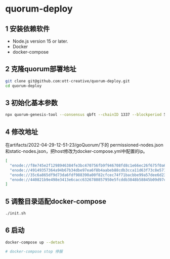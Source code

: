 # quorum-deploy

## 1 安装依赖软件

- Node.js version 15 or later.
- Docker
- docker-compose

## 2 克隆quorum部署地址

```bash
git clone git@github.com:ott-creative/quorum-deploy.git
cd quorum-deploy
```

## 3 初始化基本参数

```bash
npx quorum-genesis-tool --consensus qbft --chainID 1337 --blockperiod 5 --requestTimeout 10 --epochLength 30000 --difficulty 1 --gasLimit '0xFFFFFFF' --coinbase '0x0000000000000000000000000000000000000000' --validators 4 --members 0 --bootnodes 0 --outputPath 'artifacts'
```

## 4 修改地址

在artifacts/2022-04-29-12-51-23/goQuorum/下的 permissioned-nodes.json和static-nodes.json，把host修改为docker-compose.yml中配置的ip。

```json
[
  "enode://f8e745e2f1298946384fe3bc470756fb9f946708fd8c1e66ec26f675f0a63063eb6a4d7e1687d6a77037b1b597c216d6285c2670b8f58d3937565b2053a615fd@172.16.239.10:30303?discport=0&raftport=53000",
  "enode://49149357364a94b67b34dbe97ea6f8b4aabeb88cdb3cca11d63f73c8e571ff98fc8b215bd52af69b0b31697d2d697e07b5166b01ca541f84b96e69d6cf71a1bd@172.16.239.11:30303?discport=0&raftport=53000",
  "enode://35c6a865df9d73da6fdf988390a00f82cfcec74f71bacbbe99a57dee6d2336ccd144bacf7b37017c3acceb3404cc88aed3c04f8ccb48e7a01bae4e062ed79e8d@172.16.239.12:30303?discport=0&raftport=53000",
  "enode://440821b9e498e3413e6cacc6326780857950e5fcddb3848b58845b09d97cfa846a64dff5bba993696ec6cd373ba117f5754544333a08c5c7a24555b80939db82@172.16.239.13:30303?discport=0&raftport=53000"
]
```

## 5 调整目录适配docker-compose

```bash
./init.sh
```

## 6 启动

```bash
docker-compose up --detach

# docker-compose stop 停服

```
